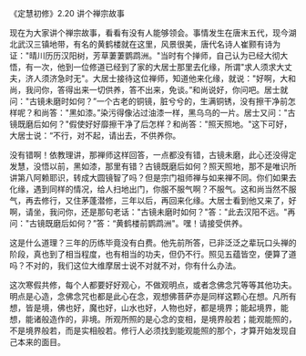 
《定慧初修》2.20 讲个禅宗故事

现在为大家讲个禅宗故事，看看有没有人能够领会。事情发生在唐末五代，现今湖北武汉三镇地带，有名的黄鹤楼就在这里，风景很美，唐代名诗人崔颢有诗为证："晴川历历汉阳树，芳草萋萋鹦鹉洲。"当时有个掸师，自己认为已经大彻大悟，有一次，他到一位修道已经到了家的大居士那里去化缘，所谓"求人须求大丈夫，济人须济急时无"。大居士接待这位禅师，知道他来化缘，就说："好啊，大和尚，我问你，答得出来一切供养，答不出来，免谈。”和尚说好，你问吧。居士就问："古镜未磨时如何？”一个古老的铜镜，脏兮兮的，生满铜锈，没有擦干净前怎样呢？和尚答："黑如漆。”染污得像沾过油漆一样，黑乌乌的一片。居士又问："古镜既磨后如何？"假使好好靡擦干净了后怎样？和尚答："照天照地。"这下可好，大居士说：“不行，对不起，请出去，不供养你。

没有错啊！依教理讲，那禅师这样回答，一点都没有错，古镜未磨，此心还没得定发慧，没悟以前，黑如漆，那里有错？古镜既磨后如何？照天照地，那不是唯识所讲第八阿赖耶识，转成大圆镜智了吗？但是宗门祖师禅与如来禅不同。你们如果去化缘，遇到同样的情况，给人扫地出门，你服不服气啊？不服气。这和尚当然不服气，再去修行，又住茅蓬潜修，三年以后，再回来化缘。大居士看到他又来了，好啊，请坐，我问你，还是那句老话："古镜未磨时如何？"答："此去汉阳不远。"再问："古镜既磨后如何？”答：“黄鹤楼前鹦鹉洲"。嘿！请接受供养。

这是什么道理？三年的历练毕竟没有白费。他先前所答，已非泛泛之辈玩口头禅的阶段，真也到了相当程度，也有相当的功夫，但仍不行。照见五蕴皆空，便算了道吗？不对的，我们这位大维摩居士说不对就不对，你有什么办法。

这次寒假共修，每个人都要好好观心，不做观明点，或者念佛念咒等等其他功夫。明点是心造，念佛念咒也都是此心在念，观想佛菩萨亦是同样这颗心在想。凡所有想，皆是境，佛也好，魔也好，山水也好，人物也好，都是境界；能起境界，能想，能诸般造作的，非境。所观所照的是心念的变相，是境界般若；能观能照的，不是境界般若，而是实相般若。修行人必须找到能观能照的那个，才算开始发现自己本来的面目。
